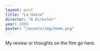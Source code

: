 ```yaml
---
layout: post
title: "La Haine"
director: "A Director"
year: 1995
poster: "/assets/img/home.png"
---
```


My review or thoughts on the film go here.
